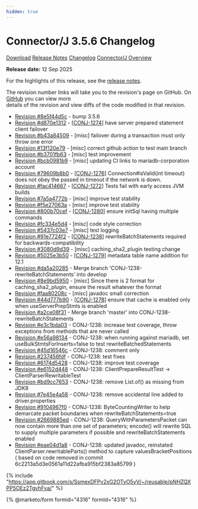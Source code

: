 ```yaml
---
hidden: true
---
```


# Connector/J 3.5.6 Changelog

<a href="https://mariadb.com/downloads/connectors/connectors-data-access/java8-connector" class="button primary">Download</a> <a href="../../3.5/3.5.6.md" class="button secondary">Release Notes</a> <a href="3.5.6.md" class="button secondary">Changelog</a> <a href="https://app.gitbook.com/s/CjGYMsT2MVP4nd3IyW2L/mariadb-connector-j/about-mariadb-connector-j" class="button secondary">Connector/J Overview</a>

**Release date:** 12 Sep 2025

For the highlights of this release, see the [release notes](../../3.5/3.5.6.md).

The revision number links will take you to the revision's page on GitHub. On [GitHub](https://github.com/MariaDB/mariadb-connector-j) you can view more\
details of the revision and view diffs of the code modified in that revision.

* [Revision #8e5f44d5c](https://github.com/mariadb-corporation/mariadb-connector-j/commit/8e5f44d5c) - bump 3.5.6
* [Revision #d870e1312](https://github.com/mariadb-corporation/mariadb-connector-j/commit/d870e1312) - \[[CONJ-1274](https://jira.mariadb.org/browse/CONJ-1274)] have server prepared statement client failover
* [Revision #b43a84509](https://github.com/mariadb-corporation/mariadb-connector-j/commit/b43a84509) - \[misc] failover during a transaction must only throw one error
* [Revision #13f120e79](https://github.com/mariadb-corporation/mariadb-connector-j/commit/13f120e79) - \[misc] correct github action to test main branch
* [Revision #b3701fb63](https://github.com/mariadb-corporation/mariadb-connector-j/commit/b3701fb63) - \[misc] test improvement
* [Revision #bcb0981b9](https://github.com/mariadb-corporation/mariadb-connector-j/commit/bcb0981b9) - \[misc] updating CI links to mariadb-corporation account
* [Revision #79609b8b0](https://github.com/mariadb-corporation/mariadb-connector-j/commit/79609b8b0) - \[[CONJ-1276](https://jira.mariadb.org/browse/CONJ-1276)] Connection#isValid(int timeout) does not obey the passed in timeout if the network is down.
* [Revision #fac414667](https://github.com/mariadb-corporation/mariadb-connector-j/commit/fac414667) - \[[CONJ-1272](https://jira.mariadb.org/browse/CONJ-1272)] Tests fail with early access JVM builds
* [Revision #7a5a4772b](https://github.com/mariadb-corporation/mariadb-connector-j/commit/7a5a4772b) - \[misc] improve test stability
* [Revision #f5e27063a](https://github.com/mariadb-corporation/mariadb-connector-j/commit/f5e27063a) - \[misc] improve test stability
* [Revision #800b70cef](https://github.com/mariadb-corporation/mariadb-connector-j/commit/800b70cef) - \[[CONJ-1280](https://jira.mariadb.org/browse/CONJ-1280)] ensure initSql having multiple commands
* [Revision #fc334e5d4](https://github.com/mariadb-corporation/mariadb-connector-j/commit/fc334e5d4) - \[misc] code style correction
* [Revision #5437c03e7](https://github.com/mariadb-corporation/mariadb-connector-j/commit/5437c03e7) - \[misc] test logging
* [Revision #91e7724f2](https://github.com/mariadb-corporation/mariadb-connector-j/commit/91e7724f2) - \[[CONJ-1238](https://jira.mariadb.org/browse/CONJ-1238)] rewriteBatchStatements required for backwards-compatibility
* [Revision #3080d9d39](https://github.com/mariadb-corporation/mariadb-connector-j/commit/3080d9d39) - \[misc] caching\_sha2\_plugin testing change
* [Revision #5025e3b50](https://github.com/mariadb-corporation/mariadb-connector-j/commit/5025e3b50) - \[[CONJ-1279](https://jira.mariadb.org/browse/CONJ-1279)] metadata table name addition for 12.1
* [Revision #da5a20285](https://github.com/mariadb-corporation/mariadb-connector-j/commit/da5a20285) - Merge branch 'CONJ-1238-rewriteBatchStatements' into develop
* [Revision #8e9bd5950](https://github.com/mariadb-corporation/mariadb-connector-j/commit/8e9bd5950) - \[misc] Since there is 2 format for caching\_sha2\_plugin, ensure the result whatever the format
* [Revision #faa80208c](https://github.com/mariadb-corporation/mariadb-connector-j/commit/faa80208c) - \[misc] javadoc small correction
* [Revision #44d777b90](https://github.com/mariadb-corporation/mariadb-connector-j/commit/44d777b90) - \[[CONJ-1278](https://jira.mariadb.org/browse/CONJ-1278)] ensure that cache is enabled only when useServerPrepStmts is enabled
* [Revision #a2ce08f31](https://github.com/mariadb-corporation/mariadb-connector-j/commit/a2ce08f31) - Merge branch 'master' into CONJ-1238-rewriteBatchStatements
* [Revision #e3c1bda03](https://github.com/mariadb-corporation/mariadb-connector-j/commit/e3c1bda03) - CONJ-1238: increase test coverage, throw exceptions from methods that are never called
* [Revision #e56a98134](https://github.com/mariadb-corporation/mariadb-connector-j/commit/e56a98134) - CONJ-1238: when running against mariadb, set useBulkStmtsForInserts=false to test rewriteBatchedStatements
* [Revision #45d16546c](https://github.com/mariadb-corporation/mariadb-connector-j/commit/45d16546c) - CONJ-1238: comment only
* [Revision #237456fdf](https://github.com/mariadb-corporation/mariadb-connector-j/commit/237456fdf) - CONJ-1238: test fixes
* [Revision #6174d5428](https://github.com/mariadb-corporation/mariadb-connector-j/commit/6174d5428) - CONJ-1238: improve test coverage
* [Revision #e6152d448](https://github.com/mariadb-corporation/mariadb-connector-j/commit/e6152d448) - CONJ-1238: ClientPrepareResultTest -> ClientParserRewritableTest
* [Revision #bd9cc7653](https://github.com/mariadb-corporation/mariadb-connector-j/commit/bd9cc7653) - CONJ-1238: remove List.of() as missing from JDK8
* [Revision #7e45e4a58](https://github.com/mariadb-corporation/mariadb-connector-j/commit/7e45e4a58) - CONJ-1238: remove accidental line added to driver.properties
* [Revision #9104967f0](https://github.com/mariadb-corporation/mariadb-connector-j/commit/9104967f0) - CONJ-1238: ByteCountingWriter to help demarcate packet boundaries when rewriteBatchStatements=true
* [Revision #2669885ed](https://github.com/mariadb-corporation/mariadb-connector-j/commit/2669885ed) - CONJ-1238: QueryWithParametersPacket can now contain more than one set of parameters; encode() will rewrite SQL to supply multiple parameters if possible and rewriteBatchStatements enabled
* [Revision #eae04d1a8](https://github.com/mariadb-corporation/mariadb-connector-j/commit/eae04d1a8) - CONJ-1238: updated javadoc, reinstated ClientParser.rewritableParts() method to capture valuesBracketPositions ( based on code removed in commit 6c2213a5d3e0561a11d22afba915bf2383a85799 )

{% include "https://app.gitbook.com/s/SsmexDFPv2xG2OTyO5yV/~/reusable/pNHZQXPP5OEz2TgvhFva/" %}

{% @marketo/form formid="4316" formId="4316" %}
